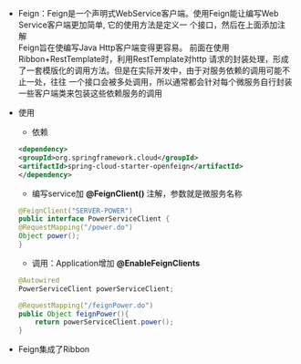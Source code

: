 - Feign：Feign是一个声明式WebService客户端。使用Feign能让编写Web Service客户端更加简单, 它的使用方法是定义一 个接口，然后在上面添加注解<br>
Feign旨在使编写Java Http客户端变得更容易。 前面在使用Ribbon+RestTemplate时，利用RestTemplate对http 请求的封装处理，形成了一套模版化的调用方法。但是在实际开发中，由于对服务依赖的调用可能不止一处，往往 一个接口会被多处调用，所以通常都会针对每个微服务自行封装一些客户端类来包装这些依赖服务的调用

- 使用
    - 依赖
    ```xml
    <dependency>
    <groupId>org.springframework.cloud</groupId>            
    <artifactId>spring-cloud-starter-openfeign</artifactId>
    </dependency>
    ```
    - 编写service加 **@FeignClient()** 注解，参数就是微服务名称
    ```java
    @FeignClient("SERVER-POWER")
    public interface PowerServiceClient {
    @RequestMapping("/power.do") 
    Object power();
    }
    ```
    - 调用：Application增加 **@EnableFeignClients**
    ```java
    @Autowired
    PowerServiceClient powerServiceClient;

    @RequestMapping("/feignPower.do") 
    public Object feignPower(){
        return powerServiceClient.power(); 
    }
    ```
    
- Feign集成了Ribbon
    